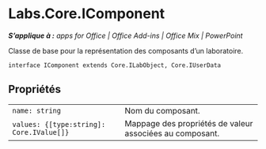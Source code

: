 
# Labs.Core.IComponent

 _**S’applique à :** apps for Office | Office Add-ins | Office Mix | PowerPoint_

Classe de base pour la représentation des composants d’un laboratoire.

```
interface IComponent extends Core.ILabObject, Core.IUserData
```


## Propriétés


|||
|:-----|:-----|
| `name: string`|Nom du composant.|
| `values: {[type:string]: Core.IValue[]}`|Mappage des propriétés de valeur associées au composant.|
